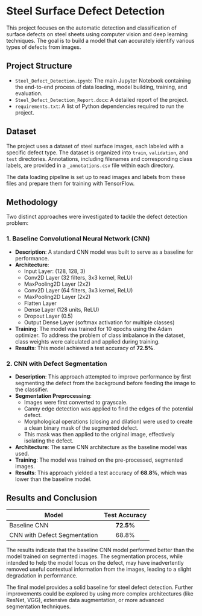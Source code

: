 # Steel Surface Defect Detection

This project focuses on the automatic detection and classification of surface defects on steel sheets using computer vision and deep learning techniques. The goal is to build a model that can accurately identify various types of defects from images.

## Project Structure

- `Steel_Defect_Detection.ipynb`: The main Jupyter Notebook containing the end-to-end process of data loading, model building, training, and evaluation.
- `Steel_Defect_Detection_Report.docx`: A detailed report of the project.
- `requirements.txt`: A list of Python dependencies required to run the project.

## Dataset

The project uses a dataset of steel surface images, each labeled with a specific defect type. The dataset is organized into `train`, `validation`, and `test` directories. Annotations, including filenames and corresponding class labels, are provided in a `_annotations.csv` file within each directory.

The data loading pipeline is set up to read images and labels from these files and prepare them for training with TensorFlow.

## Methodology

Two distinct approaches were investigated to tackle the defect detection problem:

### 1. Baseline Convolutional Neural Network (CNN)

- **Description**: A standard CNN model was built to serve as a baseline for performance.
- **Architecture**:
  - Input Layer: (128, 128, 3)
  - Conv2D Layer (32 filters, 3x3 kernel, ReLU)
  - MaxPooling2D Layer (2x2)
  - Conv2D Layer (64 filters, 3x3 kernel, ReLU)
  - MaxPooling2D Layer (2x2)
  - Flatten Layer
  - Dense Layer (128 units, ReLU)
  - Dropout Layer (0.5)
  - Output Dense Layer (softmax activation for multiple classes)
- **Training**: The model was trained for 10 epochs using the Adam optimizer. To address the problem of class imbalance in the dataset, class weights were calculated and applied during training.
- **Results**: This model achieved a test accuracy of **72.5%**.

### 2. CNN with Defect Segmentation

- **Description**: This approach attempted to improve performance by first segmenting the defect from the background before feeding the image to the classifier.
- **Segmentation Preprocessing**:
  - Images were first converted to grayscale.
  - Canny edge detection was applied to find the edges of the potential defect.
  - Morphological operations (closing and dilation) were used to create a clean binary mask of the segmented defect.
  - This mask was then applied to the original image, effectively isolating the defect.
- **Architecture**: The same CNN architecture as the baseline model was used.
- **Training**: The model was trained on the pre-processed, segmented images.
- **Results**: This approach yielded a test accuracy of **68.8%**, which was lower than the baseline model.

## Results and Conclusion

| Model                               | Test Accuracy |
| ----------------------------------- | :-----------: |
| Baseline CNN                        |   **72.5%**   |
| CNN with Defect Segmentation        |     68.8%     |

The results indicate that the baseline CNN model performed better than the model trained on segmented images. The segmentation process, while intended to help the model focus on the defect, may have inadvertently removed useful contextual information from the images, leading to a slight degradation in performance.

The final model provides a solid baseline for steel defect detection. Further improvements could be explored by using more complex architectures (like ResNet, VGG), extensive data augmentation, or more advanced segmentation techniques.
